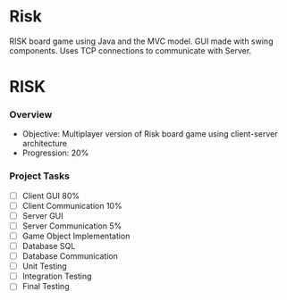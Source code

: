 # Risk
RISK board game using Java and the MVC model. GUI made with swing components. Uses TCP connections to communicate with Server. 

# RISK

### Overview
* Objective: Multiplayer version of Risk board game using client-server architecture
* Progression: 20%

### Project Tasks

- [ ] Client GUI 80%
- [ ] Client Communication 10%
- [ ] Server GUI
- [ ] Server Communication 5%
- [ ] Game Object Implementation
- [ ] Database SQL
- [ ] Database Communication
- [ ] Unit Testing
- [ ] Integration Testing
- [ ] Final Testing
